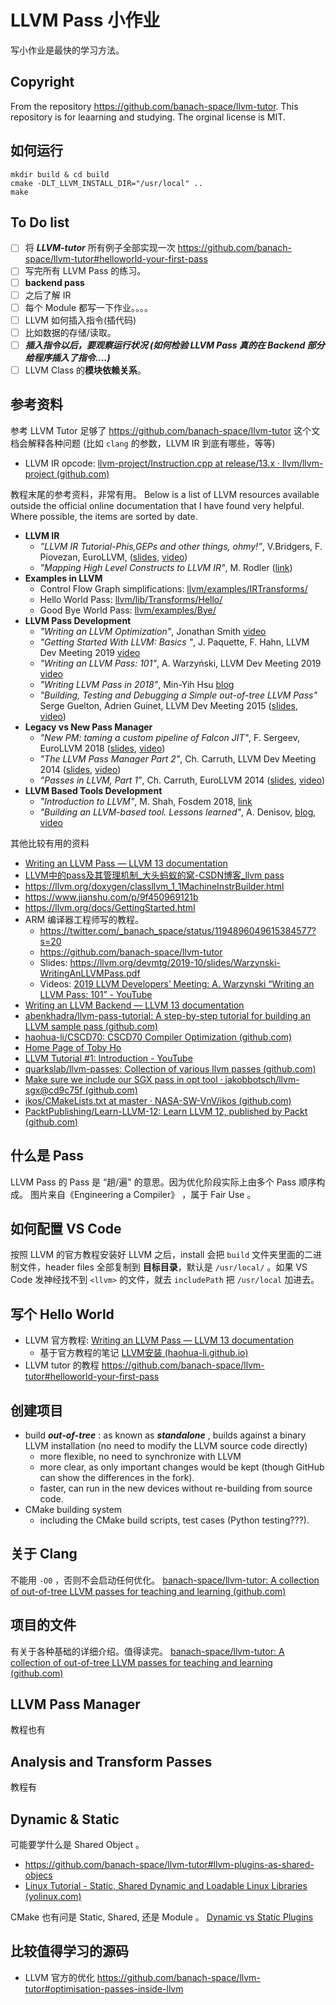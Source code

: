# LLVM Pass 小作业

写小作业是最快的学习方法。

## Copyright 
From the repository <https://github.com/banach-space/llvm-tutor>. 
This repository is for leaarning and studying. The orginal license is MIT. 


## 如何运行
```
mkdir build & cd build 
cmake -DLT_LLVM_INSTALL_DIR="/usr/local" ..
make

```


## To Do list
- [ ] 将 ***LLVM-tutor*** 所有例子全部实现一次 https://github.com/banach-space/llvm-tutor#helloworld-your-first-pass
- [ ] 写完所有 LLVM Pass 的练习。    
- [ ] **backend pass**
- [ ] 之后了解 IR
- [ ] 每个 Module 都写一下作业。。。。
- [ ] LLVM 如何插入指令(插代码)
- [ ] 比如数据的存储/读取。
- [ ] ***插入指令以后，要观察运行状况 (如何检验 LLVM Pass 真的在 Backend 部分给程序插入了指令....)***
- [ ] LLVM Class 的**模块依赖关系**。

## 参考资料
参考 LLVM Tutor 足够了 https://github.com/banach-space/llvm-tutor
这个文档会解释各种问题 (比如 `clang` 的参数，LLVM IR 到底有哪些，等等) 
- LLVM IR opcode:  [llvm-project/Instruction.cpp at release/13.x · llvm/llvm-project (github.com)](https://github.com/llvm/llvm-project/blob/release/13.x/llvm/lib/IR/Instruction.cpp#L338-L417)

教程末尾的参考资料，非常有用。
Below is a list of LLVM resources available outside the official online documentation that I have found very helpful. Where possible, the items are sorted by date.
-   **LLVM IR**
    -   _”LLVM IR Tutorial-Phis,GEPs and other things, ohmy!”_, V.Bridgers, F. Piovezan, EuroLLVM, ([slides](https://llvm.org/devmtg/2019-04/slides/Tutorial-Bridgers-LLVM_IR_tutorial.pdf), [video](https://www.youtube.com/watch?v=m8G_S5LwlTo&feature=youtu.be))
    -   _"Mapping High Level Constructs to LLVM IR"_, M. Rodler ([link](https://mapping-high-level-constructs-to-llvm-ir.readthedocs.io/en/latest/))
-   **Examples in LLVM**
    -   Control Flow Graph simplifications: [llvm/examples/IRTransforms/](https://github.com/llvm/llvm-project/tree/release/13.x/llvm/examples/IRTransforms)
    -   Hello World Pass: [llvm/lib/Transforms/Hello/](https://github.com/llvm/llvm-project/blob/release/13.x/llvm/lib/Transforms/Hello)
    -   Good Bye World Pass: [llvm/examples/Bye/](https://github.com/llvm/llvm-project/tree/release/13.x/llvm/examples/Bye)
-   **LLVM Pass Development**
    -   _"Writing an LLVM Optimization"_, Jonathan Smith [video](https://www.youtube.com/watch?v=MagR2KY8MQI&t)
    -   _"Getting Started With LLVM: Basics "_, J. Paquette, F. Hahn, LLVM Dev Meeting 2019 [video](https://www.youtube.com/watch?v=3QQuhL-dSys&t=826s)
    -   _"Writing an LLVM Pass: 101"_, A. Warzyński, LLVM Dev Meeting 2019 [video](https://www.youtube.com/watch?v=ar7cJl2aBuU)
    -   _"Writing LLVM Pass in 2018"_, Min-Yih Hsu [blog](https://medium.com/@mshockwave/writing-llvm-pass-in-2018-preface-6b90fa67ae82)
    -   _"Building, Testing and Debugging a Simple out-of-tree LLVM Pass"_ Serge Guelton, Adrien Guinet, LLVM Dev Meeting 2015 ([slides](https://llvm.org/devmtg/2015-10/slides/GueltonGuinet-BuildingTestingDebuggingASimpleOutOfTreePass.pdf), [video](https://www.youtube.com/watch?v=BnlG-owSVTk&index=8&list=PL_R5A0lGi1AA4Lv2bBFSwhgDaHvvpVU21))
-   **Legacy vs New Pass Manager**
    -   _"New PM: taming a custom pipeline of Falcon JIT"_, F. Sergeev, EuroLLVM 2018 ([slides](http://llvm.org/devmtg/2018-04/slides/Sergeev-Taming%20a%20custom%20pipeline%20of%20Falcon%20JIT.pdf), [video](https://www.youtube.com/watch?v=6X12D46sRFw))
    -   _"The LLVM Pass Manager Part 2"_, Ch. Carruth, LLVM Dev Meeting 2014 ([slides](https://llvm.org/devmtg/2014-10/Slides/Carruth-TheLLVMPassManagerPart2.pdf), [video](http://web.archive.org/web/20160718071630/http://llvm.org/devmtg/2014-10/Videos/The%20LLVM%20Pass%20Manager%20Part%202-720.mov))
    -   _”Passes in LLVM, Part 1”_, Ch. Carruth, EuroLLVM 2014 ([slides](https://llvm.org/devmtg/2014-04/PDFs/Talks/Passes.pdf), [video](https://www.youtube.com/watch?v=rY02LT08-J8))
-   **LLVM Based Tools Development**
    -   _"Introduction to LLVM"_, M. Shah, Fosdem 2018, [link](http://www.mshah.io/fosdem18.html)
    -   _"Building an LLVM-based tool. Lessons learned"_, A. Denisov, [blog](https://lowlevelbits.org/building-an-llvm-based-tool.-lessons-learned/), [video](https://www.youtube.com/watch?reload=9&v=Yvj4G9B6pcU)


其他比较有用的资料
- [Writing an LLVM Pass — LLVM 13 documentation](https://llvm.org/docs/WritingAnLLVMPass.html)
- [LLVM中的pass及其管理机制_大头蚂蚁的窝-CSDN博客_llvm pass](https://blog.csdn.net/mamamama811/article/details/110165333)
- https://llvm.org/doxygen/classllvm_1_1MachineInstrBuilder.html
- https://www.jianshu.com/p/9f450969121b
- https://llvm.org/docs/GettingStarted.html
- ARM 编译器工程师写的教程。
  - https://twitter.com/_banach_space/status/1194896049615384577?s=20
  - https://github.com/banach-space/llvm-tutor
  - Slides: https://llvm.org/devmtg/2019-10/slides/Warzynski-WritingAnLLVMPass.pdf
  - Videos: [2019 LLVM Developers’ Meeting: A. Warzynski “Writing an LLVM Pass: 101” - YouTube](https://www.youtube.com/watch?v=ar7cJl2aBuU)
- [Writing an LLVM Backend — LLVM 13 documentation](https://llvm.org/docs/WritingAnLLVMBackend.html)
- [abenkhadra/llvm-pass-tutorial: A step-by-step tutorial for building an LLVM sample pass (github.com)](https://github.com/abenkhadra/llvm-pass-tutorial)
- [haohua-li/CSCD70: CSCD70 Compiler Optimization (github.com)](https://github.com/haohua-li/CSCD70)
- [Home Page of Toby Ho](https://tobyho.com/)
- [LLVM Tutorial #1: Introduction - YouTube](https://www.youtube.com/watch?v=DWHDjVI5juo)
- [quarkslab/llvm-passes: Collection of various llvm passes (github.com)](https://github.com/quarkslab/llvm-passes)
- [Make sure we include our SGX pass in opt tool · jakobbotsch/llvm-sgx@cd9c75f (github.com)](https://github.com/jakobbotsch/llvm-sgx/commit/cd9c75f2356f7c459fb2e7fdd5bf9c4235012f6b)
- [ikos/CMakeLists.txt at master · NASA-SW-VnV/ikos (github.com)](https://github.com/NASA-SW-VnV/ikos/blob/master/CMakeLists.txt)
- [PacktPublishing/Learn-LLVM-12: Learn LLVM 12, published by Packt (github.com)](https://github.com/PacktPublishing/Learn-LLVM-12)


## 什么是 Pass 
LLVM Pass 的 Pass 是 “趟/遍" 的意思。因为优化阶段实际上由多个 Pass 顺序构成。
图片来自《Engineering a Compiler》 ，属于 Fair Use 。

## 如何配置 VS Code 
按照 LLVM 的官方教程安装好 LLVM 之后，install 会把 `build` 文件夹里面的二进制文件，header files 全部复制到 **目标目录**，默认是 `/usr/local/` 。如果 VS Code 发神经找不到 `<llvm>` 的文件，就去 `includePath` 把 `/usr/local` 加进去。

## 写个 Hello World 
- LLVM 官方教程: [Writing an LLVM Pass — LLVM 13 documentation](https://llvm.org/docs/WritingAnLLVMPass.html)
	- 基于官方教程的笔记 [LLVM安装 (haohua-li.github.io)](https://haohua-li.github.io/2022/01/18/llvm-installation.html)
- LLVM tutor 的教程 https://github.com/banach-space/llvm-tutor#helloworld-your-first-pass

## 创建项目
- build ***out-of-tree*** : as known as ***standalone*** , builds against a binary LLVM installation (no need to modify the LLVM source code directly)
  - more flexible, no need to synchronize with LLVM 
  - more clear, as only important changes would be kept (though GitHub can show the differences in the fork).  
  - faster, can run in the new devices without re-building from source code. 
- CMake building system  
  - including the CMake build scripts, test cases (Python testing???). 

## 关于 Clang 
不能用 `-O0` ，否则不会启动任何优化。
[banach-space/llvm-tutor: A collection of out-of-tree LLVM passes for teaching and learning (github.com)](https://github.com/banach-space/llvm-tutor#overview-of-the-passes)

## 项目的文件
有关于各种基础的详细介绍。值得读完。
[banach-space/llvm-tutor: A collection of out-of-tree LLVM passes for teaching and learning (github.com)](https://github.com/banach-space/llvm-tutor#overview-of-the-passes)

## LLVM Pass Manager 
教程也有

## Analysis and Transform Passes 
教程有

## Dynamic & Static 
可能要学什么是 Shared Object 。
- <https://github.com/banach-space/llvm-tutor#llvm-plugins-as-shared-objecs>
- [Linux Tutorial - Static, Shared Dynamic and Loadable Linux Libraries (yolinux.com)](http://www.yolinux.com/TUTORIALS/LibraryArchives-StaticAndDynamic.html)

CMake 也有问是 Static, Shared, 还是 Module 。
 [Dynamic vs Static Plugins](https://github.com/banach-space/llvm-tutor#dynamic-vs-static-plugins)


 ## 比较值得学习的源码
- LLVM 官方的优化 https://github.com/banach-space/llvm-tutor#optimisation-passes-inside-llvm




